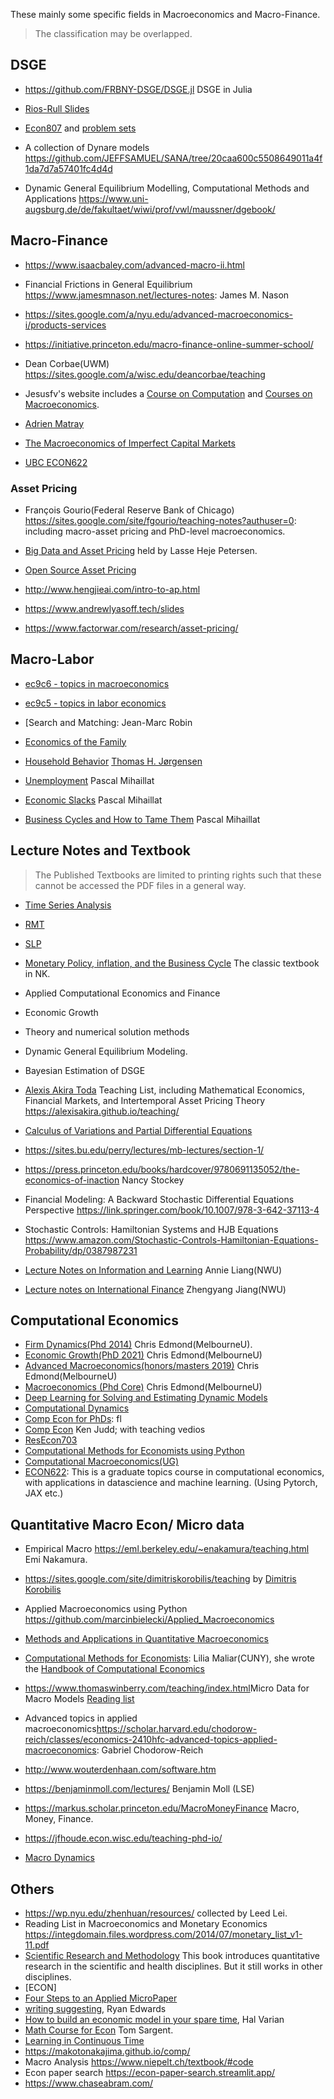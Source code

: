 These mainly some specific fields in Macroeconomics and Macro-Finance.

> The classification may be overlapped.

<!-- Speically thanks for the [collections](https://www.zhihu.com/search?type=content&q=%E7%BB%8F%E6%B5%8E%E5%AD%A6%E7%9A%84lecturenote) on zhihu -->

<!-- - EC702<https://github.com/amckay/EC702> -->
<!-- - <https://github.com/KateSchneider-FoodPol/Stata-Regression-Teaching-Exercise> -->


<!-- ## Heterogeneous Agents Model -->

<!-- - <https://www.nber.org/conferences/heterogeneous-agent-macro-workshop-spring-2022> NBER Heteregenous-Agent Macro Workshop 2022 -->



## DSGE

- <https://github.com/FRBNY-DSGE/DSGE.jl> DSGE in Julia

- [Rios-Rull Slides](https://www.sas.upenn.edu/~vr0j/fslides.html)

- [Econ807](https://docs.google.com/a/umn.edu/viewer?a=v&pid=sites&srcid=dW1uLmVkdXxjaGFyaXxneDozMDgyOWRlYzlmOWU0NWMw) and [problem sets](https://sites.google.com/a/umn.edu/chari/teaching)

- A collection of Dynare models <https://github.com/JEFFSAMUEL/SANA/tree/20caa600c5508649011a4f1da7d7a57401fc4d4d>

- Dynamic General Equilibrium Modelling, Computational Methods and Applications
<https://www.uni-augsburg.de/de/fakultaet/wiwi/prof/vwl/maussner/dgebook/>


## Macro-Finance

- <https://www.isaacbaley.com/advanced-macro-ii.html>

- Financial Frictions in General Equilibrium <https://www.jamesmnason.net/lectures-notes>: James M. Nason

- <https://sites.google.com/a/nyu.edu/advanced-macroeconomics-i/products-services>

- <https://initiative.princeton.edu/macro-finance-online-summer-school/>

<!-- - MARTIN ELLISON<https://users.ox.ac.uk/~exet2581/index.html> -->

- Dean Corbae(UWM) <https://sites.google.com/a/wisc.edu/deancorbae/teaching>

- Jesusfv's website includes a [Course on Computation](https://www.sas.upenn.edu/~jesusfv/teaching.html) and [Courses on Macroeconomics](https://www.sas.upenn.edu/~jesusfv/teaching.html).

<!-- - <https://sites.bu.edu/perry/lectures/mb-lectures/section-1/> Banking -->

- [Adrien Matray](https://sites.google.com/view/adrienmatray/teaching/)

- [The Macroeconomics of Imperfect Capital Markets](https://econweb.umd.edu/~drechsel/teaching/index.htm)

- [UBC ECON622](https://ubcecon.github.io/ECON622/)

### Asset Pricing

- François Gourio(Federal Reserve Bank of Chicago)  <https://sites.google.com/site/fgourio/teaching-notes?authuser=0>: including macro-asset pricing and PhD-level macroeconomics. 

<!-- - <http://pfwang.people.ust.hk/Teaching.htm> -->

<!-- - WuhanU FinTech <https://github.com/WHUFT>  -->

<!-- - [Quantitative Investment](https://abzhaobo.github.io/courses/quant/) NKU -->

- [Big Data and Asset Pricing](https://www.lhpedersen.com/big-data-asset-pricing) held by Lasse Heje Petersen. 

- [Open Source Asset Pricing](https://www.openassetpricing.com/code/)

- <http://www.hengjieai.com/intro-to-ap.html> 

- <https://www.andrewlyasoff.tech/slides>

- <https://www.factorwar.com/research/asset-pricing/> 


## Macro-Labor
- [ec9c6 - topics in macroeconomics](https://christine-braun.github.io/teaching.html)

- [ec9c5 - topics in labor economics](https://christine-braun.github.io/teaching-labor.html)

- [Search and Matching: Jean-Marc Robin

- [Economics of the Family](https://abiadams.com/teaching/economics-of-the-family/)

- [Household Behavior](https://sites.google.com/view/householdbehavior/home?authuser=0) [Thomas H. Jørgensen](http://www.google.com/url?q=http%3A%2F%2Fwww.tjeconomics.com&sa=D&sntz=1&usg=AOvVaw2ZbvzC4yUDSiFw6Fq0wfqG)

- [Unemployment](https://pascalmichaillat.org/c1/) Pascal Mihaillat 

- [Economic Slacks](https://pascalmichaillat.org/c2/) Pascal Mihaillat 

- [Business Cycles and How to Tame Them](https://pascalmichaillat.org/c5/)  Pascal Mihaillat 



## Lecture Notes and Textbook

> The Published Textbooks are limited to printing rights such that these cannot be accessed the PDF files in a general way.
- [Time Series Analysis](https://press.princeton.edu/books/hardcover/9780691042893/time-series-analysis)
- [RMT](http://libgen.rs/search.php?req=recursive+macroeconomic&open=0&res=25&view=simple&phrase=1&column=def)
- [SLP](http://libgen.rs/search.php?req=recursive+methods&open=0&res=25&view=simple&phrase=1&column=def)
- [Monetary Policy, inflation, and the Business Cycle](http://libgen.rs/search.php?req=Monetary+Policy%2C+Inflation%2C+and+the+Business+Cycle&open=0&res=25&view=simple&phrase=1&column=def) The classic textbook in NK.
- Applied Computational Economics and Finance
- Economic Growth
- Theory and numerical solution methods
- Dynamic General Equilibrium Modeling.
- Bayesian Estimation of DSGE 
- [Alexis Akira Toda](https://alexisakira.github.io/) Teaching List, including Mathematical Economics, Financial Markets, and Intertemporal Asset Pricing Theory <https://alexisakira.github.io/teaching/>
- [Calculus of Variations and Partial Differential Equations](https://www.math.tecnico.ulisboa.pt/~dgomes/notas_calvar.pdf)
- <https://sites.bu.edu/perry/lectures/mb-lectures/section-1/>
- <https://press.princeton.edu/books/hardcover/9780691135052/the-economics-of-inaction> Nancy Stockey
- Financial Modeling: A Backward Stochastic Differential Equations Perspective <https://link.springer.com/book/10.1007/978-3-642-37113-4>
- Stochastic Controls: Hamiltonian Systems and HJB Equations <https://www.amazon.com/Stochastic-Controls-Hamiltonian-Equations-Probability/dp/0387987231>

- [Lecture Notes on Information and Learning](https://www.anniehliang.com/lecture-notes) Annie Liang(NWU)

- [Lecture notes on International Finance](https://papers.ssrn.com/sol3/papers.cfm?abstract_id=4668578) Zhengyang Jiang(NWU)





## Computational Economics

- [Firm Dynamics(Phd 2014)](http://www.chrisedmond.net/phd2014.html) Chris Edmond(MelbourneU).
- [Economic Growth(PhD 2021)](http://www.chrisedmond.net/phd2021.html) Chris Edmond(MelbourneU)
- [Advanced Macroeconomics(honors/masters 2019)](http://www.chrisedmond.net/hons2019.html) Chris Edmond(MelbourneU)
- [Macroeconomics (Phd Core)](http://www.chrisedmond.net/phd2019.html) Chris Edmond(MelbourneU)
- [Deep Learning for Solving and Estimating Dynamic Models](https://dseconf.org/dse2023#)
- [Computational Dynamics](https://www.borovicka.org/teaching/computational-dynamics.html)
- [Comp Econ for PhDs](https://floswald.github.io/NumericalMethods/#computational_economics_for_phds): fl
- [Comp Econ](https://kenjudd.org/teaching/university-of-zurich-2020/) Ken Judd; with teaching vedios
- [ResEcon703](https://github.com/woerman/ResEcon703/)
- [Computational Methods for Economists using Python](https://opensourceecon.github.io/CompMethods/index.html)
- [Computational Macroeconomics(UG)](https://github.com/letsgoexploring/computational-macroeconomics)
- [ECON622](https://github.com/ubcecon/ECON622): This is a graduate topics course in computational economics, with applications in datascience and machine learning. (Using Pytorch, JAX etc.)

## Quantitative Macro Econ/ Micro data

- Empirical Macro <https://eml.berkeley.edu/~enakamura/teaching.html> Emi Nakamura.

- <https://sites.google.com/site/dimitriskorobilis/teaching> by [Dimitris Korobilis](https://sites.google.com/site/dimitriskorobilis/home-1)

- Applied Macroeconomics using Python <https://github.com/marcinbielecki/Applied_Macroeconomics>

- [Methods and Applications in Quantitative Macroeconomics](https://sites.google.com/site/katrinrabitsch/teaching/quantmacro2012)

- [Computational Methods for Economists](https://lmaliar.ws.gc.cuny.edu/teaching/computational-methods-for-economists/): Lilia Maliar(CUNY), she wrote the [Handbook of Computational Economics](https://lmaliar.ws.gc.cuny.edu/files/2019/01/Chapter7HandbookCE2014.pdf)

- <https://www.thomaswinberry.com/teaching/index.html>Micro Data for Macro Models [Reading list](https://www.thomaswinberry.com/teaching/winberryReadingList_2019.pdf)

- Advanced topics in applied macroeconomics<https://scholar.harvard.edu/chodorow-reich/classes/economics-2410hfc-advanced-topics-applied-macroeconomics>: Gabriel Chodorow-Reich

- <http://www.wouterdenhaan.com/software.htm>

- <https://benjaminmoll.com/lectures/> Benjamin Moll (LSE)

- <https://markus.scholar.princeton.edu/MacroMoneyFinance> Macro, Money, Finance.

- <https://jfhoude.econ.wisc.edu/teaching-phd-io/>

- [Macro Dynamics](https://sites.google.com/site/gigipaciello/macrodynamics)

## Others
<!-- - Deep Learning Tutorial<http://ufldl.stanford.edu/tutorial/> -->
<!-- - Understanding LSTM <https://colah.github.io/posts/2015-08-Understanding-LSTMs/> -->
- <https://wp.nyu.edu/zhenhuan/resources/> collected by Leed Lei.
- Reading List in Macroeconomics and Monetary Economics <https://integdomain.files.wordpress.com/2014/07/monetary_list_v1-11.pdf>
- [Scientific Research and Methodology](https://bookdown.org/pkaldunn/SRM-Textbook/) This book introduces quantitative research in the scientific and health disciplines. But it still works in other disciplines.
- [ECON]
- [Four Steps to an Applied MicroPaper](https://scholar.harvard.edu/files/shapiro/files/foursteps.pdf)
- [writing suggesting](https://static1.squarespace.com/static/57d5edcf197aea51693538dc/t/5f975fd031e9ee561a6dbd19/1603755986109/writing_0.pdf), Ryan Edwards
- [How to build an economic model in your spare time](https://people.ischool.berkeley.edu/~hal/Papers/how.pdf), Hal Varian
- [Math Course for Econ](http://www.tomsargent.com/math_courses_NYU.html) Tom Sargent.
- [Learning in Continuous Time](https://bldavies.com/blog/learning-continuous-time/)
- <https://makotonakajima.github.io/comp/>
- Macro Analysis <https://www.niepelt.ch/textbook/#code>
- Econ paper search <https://econ-paper-search.streamlit.app/>
- <https://www.chaseabram.com/>